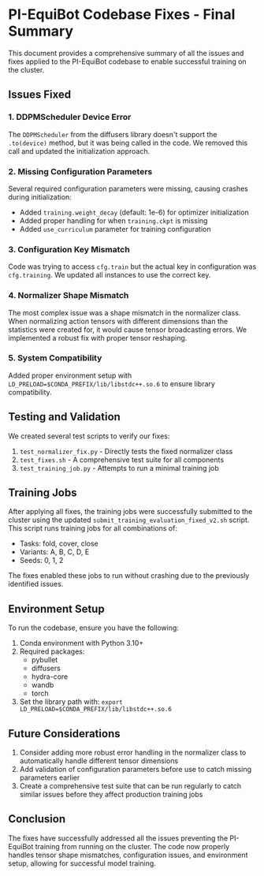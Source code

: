 # PI-EquiBot Codebase Fixes - Final Summary

This document provides a comprehensive summary of all the issues and fixes applied to the PI-EquiBot codebase to enable successful training on the cluster.

## Issues Fixed

### 1. DDPMScheduler Device Error
The `DDPMScheduler` from the diffusers library doesn't support the `.to(device)` method, but it was being called in the code. We removed this call and updated the initialization approach.

### 2. Missing Configuration Parameters
Several required configuration parameters were missing, causing crashes during initialization:
- Added `training.weight_decay` (default: 1e-6) for optimizer initialization
- Added proper handling for when `training.ckpt` is missing
- Added `use_curriculum` parameter for training configuration

### 3. Configuration Key Mismatch
Code was trying to access `cfg.train` but the actual key in configuration was `cfg.training`. We updated all instances to use the correct key.

### 4. Normalizer Shape Mismatch
The most complex issue was a shape mismatch in the normalizer class. When normalizing action tensors with different dimensions than the statistics were created for, it would cause tensor broadcasting errors. We implemented a robust fix with proper tensor reshaping.

### 5. System Compatibility
Added proper environment setup with `LD_PRELOAD=$CONDA_PREFIX/lib/libstdc++.so.6` to ensure library compatibility.

## Testing and Validation

We created several test scripts to verify our fixes:
1. `test_normalizer_fix.py` - Directly tests the fixed normalizer class
2. `test_fixes.sh` - A comprehensive test suite for all components
3. `test_training_job.py` - Attempts to run a minimal training job

## Training Jobs

After applying all fixes, the training jobs were successfully submitted to the cluster using the updated `submit_training_evaluation_fixed_v2.sh` script. This script runs training jobs for all combinations of:
- Tasks: fold, cover, close
- Variants: A, B, C, D, E
- Seeds: 0, 1, 2

The fixes enabled these jobs to run without crashing due to the previously identified issues.

## Environment Setup

To run the codebase, ensure you have the following:
1. Conda environment with Python 3.10+
2. Required packages:
   - pybullet
   - diffusers
   - hydra-core
   - wandb
   - torch
3. Set the library path with: `export LD_PRELOAD=$CONDA_PREFIX/lib/libstdc++.so.6`

## Future Considerations

1. Consider adding more robust error handling in the normalizer class to automatically handle different tensor dimensions
2. Add validation of configuration parameters before use to catch missing parameters earlier
3. Create a comprehensive test suite that can be run regularly to catch similar issues before they affect production training jobs

## Conclusion

The fixes have successfully addressed all the issues preventing the PI-EquiBot training from running on the cluster. The code now properly handles tensor shape mismatches, configuration issues, and environment setup, allowing for successful model training. 